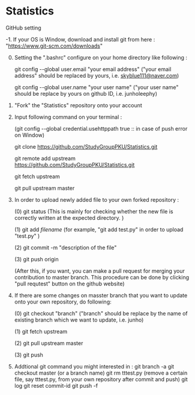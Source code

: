 # Statistics

GitHub setting

-1. If your OS is Window, download and install git from here : "https://www.git-scm.com/downloads"

0. Setting the ".bashrc" configure on your home directory like following :
	
	git config --global user.email "your email address"  ("your email address" should be replaced by yours, i.e. skyblue111@naver.com) 
	
	git config --global user.name "your user name"       ("your user name" should be replace by yours on github ID, i.e. junholeephy)

1. "Fork" the "Statistics" repository onto your account

2. Input following command on your terminal :

	(git config --global  credential.usehttppath true  :: in case of push error on Window)	

	git clone https://github.com/StudyGroupPKU/Statistics.git

	git remote add upstream https://github.com/StudyGroupPKU/Statistics.git

	git fetch upstream

	git pull upstream master

3. In order to upload newly added file to your own forked repository :

	(0)	git status    (This is mainly for checking whether the new file is correctly written at the expected directory. )

	(1) git add *filename*  (for example,  "git add test.py"  in order to upload "test.py" )

	(2) git commit -m  "description of the file"

	(3) git push origin 

	(After this, if you want, you can make a pull request for merging your contribution to master branch. This procedure can be done by clicking "pull requtest" button on the github website)

4. If there are some changes on masster branch that you want to update onto your own repository, do following:
	
	(0) git checkout "branch"   ("branch" should be replace by the name of existing branch which we want to update, i.e. junho)

	(1) git fetch upstream

	(2) git pull upstream master

	(3) git push

5. Addtional git command you might interested in :
	git branch -a
	git checkout master (or a branch name)
	git rm tttest.py		(remove a certain file, say tttest.py, from your own repository after commit and push)
	git log
	git reset commit-id
	git push -f



